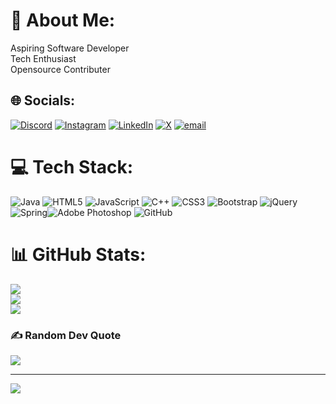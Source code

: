 # 💫 About Me:
Aspiring Software Developer<br>Tech Enthusiast<br>Opensource Contributer<br>


## 🌐 Socials:
[![Discord](https://img.shields.io/badge/Discord-%237289DA.svg?logo=discord&logoColor=white)](https://discord.gg/faizkhan013) [![Instagram](https://img.shields.io/badge/Instagram-%23E4405F.svg?logo=Instagram&logoColor=white)](https://instagram.com/_mohammad_faiz_khan_) [![LinkedIn](https://img.shields.io/badge/LinkedIn-%230077B5.svg?logo=linkedin&logoColor=white)](https://linkedin.com/in/faizkhan013) [![X](https://img.shields.io/badge/X-black.svg?logo=X&logoColor=white)](https://x.com/faizkhan013) [![email](https://img.shields.io/badge/Email-D14836?logo=gmail&logoColor=white)](mailto:faiz.khan6718@gmail.com) 

# 💻 Tech Stack:
![Java](https://img.shields.io/badge/java-%23ED8B00.svg?style=flat&logo=openjdk&logoColor=white) ![HTML5](https://img.shields.io/badge/html5-%23E34F26.svg?style=flat&logo=html5&logoColor=white) ![JavaScript](https://img.shields.io/badge/javascript-%23323330.svg?style=flat&logo=javascript&logoColor=%23F7DF1E) ![C++](https://img.shields.io/badge/c++-%2300599C.svg?style=flat&logo=c%2B%2B&logoColor=white) ![CSS3](https://img.shields.io/badge/css3-%231572B6.svg?style=flat&logo=css3&logoColor=white) ![Bootstrap](https://img.shields.io/badge/bootstrap-%238511FA.svg?style=flat&logo=bootstrap&logoColor=white) ![jQuery](https://img.shields.io/badge/jquery-%230769AD.svg?style=flat&logo=jquery&logoColor=white) ![Spring](https://img.shields.io/badge/spring-%236DB33F.svg?style=flat&logo=spring&logoColor=white)![Adobe Photoshop](https://img.shields.io/badge/adobe%20photoshop-%2331A8FF.svg?style=flat&logo=adobe%20photoshop&logoColor=white) ![GitHub](https://img.shields.io/badge/github-%23121011.svg?style=flat&logo=github&logoColor=white)
# 📊 GitHub Stats:
![](https://github-readme-stats.vercel.app/api?username=faizkhan013&theme=dark&hide_border=false&include_all_commits=true&count_private=true)<br/>
![](https://github-readme-streak-stats.herokuapp.com/?user=faizkhan013&theme=dark&hide_border=false)<br/>
![](https://github-readme-stats.vercel.app/api/top-langs/?username=faizkhan013&theme=dark&hide_border=false&include_all_commits=true&count_private=true&layout=compact)

### ✍️ Random Dev Quote
![](https://quotes-github-readme.vercel.app/api?type=horizontal&theme=radical)

---
[![](https://visitcount.itsvg.in/api?id=faizkhan013&icon=10&color=0)](https://visitcount.itsvg.in)

<!-- Proudly created with GPRM ( https://gprm.itsvg.in ) -->
